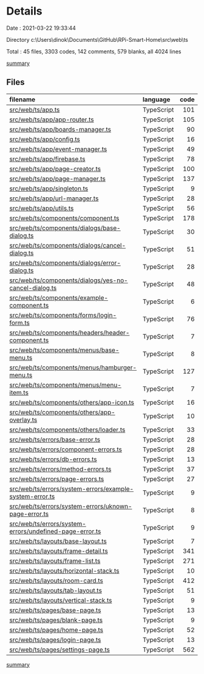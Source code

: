 # Details

Date : 2021-03-22 19:33:44

Directory c:\Users\dinok\Documents\GitHub\RPi-Smart-Home\src\web\ts

Total : 45 files,  3303 codes, 142 comments, 579 blanks, all 4024 lines

[summary](results.md)

## Files
| filename | language | code | comment | blank | total |
| :--- | :--- | ---: | ---: | ---: | ---: |
| [src/web/ts/app.ts](/src/web/ts/app.ts) | TypeScript | 101 | 1 | 12 | 114 |
| [src/web/ts/app/app-router.ts](/src/web/ts/app/app-router.ts) | TypeScript | 105 | 0 | 15 | 120 |
| [src/web/ts/app/boards-manager.ts](/src/web/ts/app/boards-manager.ts) | TypeScript | 90 | 1 | 14 | 105 |
| [src/web/ts/app/config.ts](/src/web/ts/app/config.ts) | TypeScript | 16 | 3 | 7 | 26 |
| [src/web/ts/app/event-manager.ts](/src/web/ts/app/event-manager.ts) | TypeScript | 49 | 0 | 7 | 56 |
| [src/web/ts/app/firebase.ts](/src/web/ts/app/firebase.ts) | TypeScript | 78 | 16 | 16 | 110 |
| [src/web/ts/app/page-creator.ts](/src/web/ts/app/page-creator.ts) | TypeScript | 100 | 1 | 16 | 117 |
| [src/web/ts/app/page-manager.ts](/src/web/ts/app/page-manager.ts) | TypeScript | 137 | 4 | 23 | 164 |
| [src/web/ts/app/singleton.ts](/src/web/ts/app/singleton.ts) | TypeScript | 9 | 0 | 2 | 11 |
| [src/web/ts/app/url-manager.ts](/src/web/ts/app/url-manager.ts) | TypeScript | 28 | 0 | 2 | 30 |
| [src/web/ts/app/utils.ts](/src/web/ts/app/utils.ts) | TypeScript | 56 | 0 | 10 | 66 |
| [src/web/ts/components/component.ts](/src/web/ts/components/component.ts) | TypeScript | 178 | 27 | 30 | 235 |
| [src/web/ts/components/dialogs/base-dialog.ts](/src/web/ts/components/dialogs/base-dialog.ts) | TypeScript | 30 | 0 | 5 | 35 |
| [src/web/ts/components/dialogs/cancel-dialog.ts](/src/web/ts/components/dialogs/cancel-dialog.ts) | TypeScript | 51 | 0 | 9 | 60 |
| [src/web/ts/components/dialogs/error-dialog.ts](/src/web/ts/components/dialogs/error-dialog.ts) | TypeScript | 28 | 0 | 5 | 33 |
| [src/web/ts/components/dialogs/yes-no-cancel-dialog.ts](/src/web/ts/components/dialogs/yes-no-cancel-dialog.ts) | TypeScript | 48 | 0 | 8 | 56 |
| [src/web/ts/components/example-component.ts](/src/web/ts/components/example-component.ts) | TypeScript | 6 | 17 | 2 | 25 |
| [src/web/ts/components/forms/login-form.ts](/src/web/ts/components/forms/login-form.ts) | TypeScript | 76 | 0 | 11 | 87 |
| [src/web/ts/components/headers/header-component.ts](/src/web/ts/components/headers/header-component.ts) | TypeScript | 7 | 0 | 3 | 10 |
| [src/web/ts/components/menus/base-menu.ts](/src/web/ts/components/menus/base-menu.ts) | TypeScript | 8 | 0 | 5 | 13 |
| [src/web/ts/components/menus/hamburger-menu.ts](/src/web/ts/components/menus/hamburger-menu.ts) | TypeScript | 127 | 6 | 28 | 161 |
| [src/web/ts/components/menus/menu-item.ts](/src/web/ts/components/menus/menu-item.ts) | TypeScript | 7 | 0 | 3 | 10 |
| [src/web/ts/components/others/app-icon.ts](/src/web/ts/components/others/app-icon.ts) | TypeScript | 16 | 0 | 3 | 19 |
| [src/web/ts/components/others/app-overlay.ts](/src/web/ts/components/others/app-overlay.ts) | TypeScript | 10 | 0 | 4 | 14 |
| [src/web/ts/components/others/loader.ts](/src/web/ts/components/others/loader.ts) | TypeScript | 33 | 0 | 9 | 42 |
| [src/web/ts/errors/base-error.ts](/src/web/ts/errors/base-error.ts) | TypeScript | 28 | 0 | 2 | 30 |
| [src/web/ts/errors/component-errors.ts](/src/web/ts/errors/component-errors.ts) | TypeScript | 28 | 0 | 3 | 31 |
| [src/web/ts/errors/db-errors.ts](/src/web/ts/errors/db-errors.ts) | TypeScript | 13 | 0 | 3 | 16 |
| [src/web/ts/errors/method-errors.ts](/src/web/ts/errors/method-errors.ts) | TypeScript | 37 | 0 | 3 | 40 |
| [src/web/ts/errors/page-errors.ts](/src/web/ts/errors/page-errors.ts) | TypeScript | 27 | 0 | 3 | 30 |
| [src/web/ts/errors/system-errors/example-system-error.ts](/src/web/ts/errors/system-errors/example-system-error.ts) | TypeScript | 9 | 0 | 3 | 12 |
| [src/web/ts/errors/system-errors/uknown-page-error.ts](/src/web/ts/errors/system-errors/uknown-page-error.ts) | TypeScript | 8 | 0 | 2 | 10 |
| [src/web/ts/errors/system-errors/undefined-page-error.ts](/src/web/ts/errors/system-errors/undefined-page-error.ts) | TypeScript | 9 | 0 | 3 | 12 |
| [src/web/ts/layouts/base-layout.ts](/src/web/ts/layouts/base-layout.ts) | TypeScript | 7 | 0 | 5 | 12 |
| [src/web/ts/layouts/frame-detail.ts](/src/web/ts/layouts/frame-detail.ts) | TypeScript | 341 | 5 | 63 | 409 |
| [src/web/ts/layouts/frame-list.ts](/src/web/ts/layouts/frame-list.ts) | TypeScript | 271 | 6 | 45 | 322 |
| [src/web/ts/layouts/horizontal-stack.ts](/src/web/ts/layouts/horizontal-stack.ts) | TypeScript | 10 | 0 | 5 | 15 |
| [src/web/ts/layouts/room-card.ts](/src/web/ts/layouts/room-card.ts) | TypeScript | 412 | 21 | 70 | 503 |
| [src/web/ts/layouts/tab-layout.ts](/src/web/ts/layouts/tab-layout.ts) | TypeScript | 51 | 0 | 14 | 65 |
| [src/web/ts/layouts/vertical-stack.ts](/src/web/ts/layouts/vertical-stack.ts) | TypeScript | 9 | 0 | 5 | 14 |
| [src/web/ts/pages/base-page.ts](/src/web/ts/pages/base-page.ts) | TypeScript | 13 | 2 | 3 | 18 |
| [src/web/ts/pages/blank-page.ts](/src/web/ts/pages/blank-page.ts) | TypeScript | 9 | 0 | 3 | 12 |
| [src/web/ts/pages/home-page.ts](/src/web/ts/pages/home-page.ts) | TypeScript | 52 | 0 | 10 | 62 |
| [src/web/ts/pages/login-page.ts](/src/web/ts/pages/login-page.ts) | TypeScript | 13 | 3 | 5 | 21 |
| [src/web/ts/pages/settings-page.ts](/src/web/ts/pages/settings-page.ts) | TypeScript | 562 | 29 | 80 | 671 |

[summary](results.md)